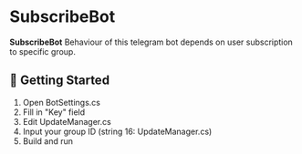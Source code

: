 # SubscribeBot

**SubscribeBot** 
Behaviour of this telegram bot depends on user subscription to specific group.

## 🔨 Getting Started
 1) Open BotSettings.cs
 2) Fill in "Key" field
 3) Edit UpdateManager.cs 
 4) Input your group ID (string 16: UpdateManager.cs)
 5) Build and run
